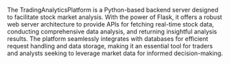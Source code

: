 The TradingAnalyticsPlatform is a Python-based backend server designed to facilitate stock market analysis. With the power of Flask, it offers a robust web server architecture to provide APIs for fetching real-time stock data, conducting comprehensive data analysis, and returning insightful analysis results. The platform seamlessly integrates with databases for efficient request handling and data storage, making it an essential tool for traders and analysts seeking to leverage market data for informed decision-making.